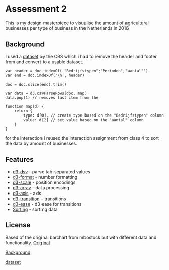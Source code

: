 # Assessment 2
This is my design masterpiece to visualise the amount of agricultural businesses per type of business in the Netherlands in 2016


## Background
I used a [dataset] by the CBS which i had to remove the header and footer from and convert to a usable dataset.
```
var header = doc.indexOf('"Bedrijfstypen";"Perioden";"aantal"')
var end = doc.indexOf('\n', header)

doc = doc.slice(end).trim()

var data = d3.csvParseRows(doc, map)
data.pop(1) // removes last item from the

function map(d) {
	return {
		type: d[0], // create type based on the "Bedrijfstypen" column
		value: d[2] // set value based on the "aantal" column
	}
}
```
for the interaction i reused the interaction assignment from class 4 to sort the data by amount of businesses.


## Features

*	[d3-dsv](https://github.com/d3/d3-dsv) - parse tab-separated values
*	[d3-format](https://github.com/d3/d3-format) - number formatting
*	[d3-scale](https://github.com/d3/d3-scale) - position encodings
*	[d3-array](https://github.com/d3/d3-array) - data processing
*	[d3-axis](https://github.com/d3/d3-axis) - axis
*	[d3-transition](https://github.com/d3/d3-transition) - transitions
*	[d3-ease](https://github.com/d3/d3-ease) - d3 ease for transitions
*	[Sorting](https://github.com/cmda-fe3/course-17-18/tree/master/site/class-4/sort) - sorting data


## License

Based of the original barchart from mbostock but with different data and functionality.
[Original]

[Background]

[dataset]


[Background]: https://www.toptal.com/designers/subtlepatterns/worms/
[Original]: https://bl.ocks.org/mbostock/3885304
[dataset]: http://statline.cbs.nl/Statweb/publication/?DM=SLNL&PA=80783ned&D1=4&D2=1-8&D3=0&D4=l&HDR=G2,G3&STB=T,G1&VW=T
